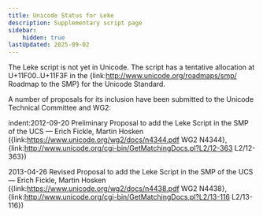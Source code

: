 ```yaml
---
title: Unicode Status for Leke
description: Supplementary script page
sidebar:
    hidden: true
lastUpdated: 2025-09-02
---
```


The Leke script is not yet in Unicode. The script has a tentative allocation at U+11F00..U+11F3F in the {link:http://www.unicode.org/roadmaps/smp/ Roadmap to the SMP} for the Unicode Standard.

[comment]: # (end of intro)

[comment]: # (start of blocks)



[comment]: # (end of blocks)

[comment]: # (start of chars)



[comment]: # (end of chars)

[comment]: # (start of rest)

A number of proposals for its inclusion have been submitted to the Unicode Technical Committee and WG2:

indent:2012-09-20 Preliminary Proposal to add the Leke Script in the SMP of the UCS — Erich Fickle, Martin Hosken ({link:https://www.unicode.org/wg2/docs/n4344.pdf WG2 N4344}, {link:http://www.unicode.org/cgi-bin/GetMatchingDocs.pl?L2/12-363 L2/12-363})

2013-04-26 Revised Proposal to add the Leke Script in the SMP of the UCS — Erich Fickle, Martin Hosken ({link:https://www.unicode.org/wg2/docs/n4438.pdf WG2 N4438}, {link:http://www.unicode.org/cgi-bin/GetMatchingDocs.pl?L2/13-116 L2/13-116})
